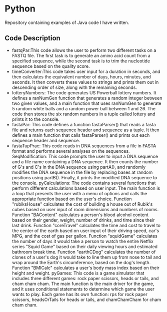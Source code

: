 # Python

Repository containing examples of Java code I have written.

## Code Description

* fastqPar:This code allows the user to perform two different tasks on a FASTQ file. The first task is to generate an amino acid count from a specified sequence, while the second task is to trim the nucleotide sequence based on the quality score.
* timeConverter:This code takes user input for a duration in seconds, and then calculates the equivalent number of days, hours, minutes, and seconds. It then converts these values to strings and prints them out in descending order of size, along with the remaining seconds.
* lotteryNumbers: The code generates US Powerball lottery numbers. It defines a ranNumGen function that generates a random integer between two given values, and a main function that uses ranNumGen to generate 5 random white balls and a random power ball between 1 and 26. The code then stores the six random numbers in a tuple called lottery and prints it to the console.
* fastaPar: This code defines a function fastaParser() that reads a fasta file and returns each sequence header and sequence as a tuple. It then defines a main function that calls fastaParser() and prints out each sequence header and sequence.
* fastaTupPrac: This code reads in DNA sequences from a file in FASTA format and performs several analyses on the sequences. 
SeqModification: This code prompts the user to input a DNA sequence and a file name containing a DNA sequence. It then counts the number of G's and C's in the DNA sequence using partA(), and randomly modifies the DNA sequence in the file by replacing bases at random positions using partB(). Finally, it prints the modified DNA sequence to the console.
pyCalculations: The code contains several functions that perform different calculations based on user input. The main function is a loop that presents the user with a menu of options and calls the appropriate function based on the user's choice. Function "rubiksHouse" calculates the cost of building a house out of Rubik's cubes based on user input of room dimensions and numbers of rooms. Function "BAContent" calculates a person's blood alcohol content based on their gender, weight, number of drinks, and time since their last drink. Function "coreTravel" calculates the time and cost to travel to the center of the earth based on user input of their driving speed, car's MPG, and the cost of gas per gallon. Function "squidGame" calculates the number of days it would take a person to watch the entire Netflix series "Squid Game" based on their daily viewing hours and estimated bathroom break time. Function "earthCDog" calculates the number of clones of a user's dog it would take to line them up from nose to tail and wrap around the Earth's circumference, based on the dog's length. Function "BMICalc" calculates a user's body mass index based on their height and weight.
pyGames: This code is a game simulator that includes three different games: rock paper scissors, heads or tails, and cham cham cham. The main function is the main driver for the game, and it uses conditional statements to determine which game the user wants to play. Each game has its own function: rps for rock paper scissors, headsOrTails for heads or tails, and chamChamCham for cham cham cham.

